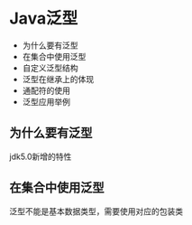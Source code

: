 # Java泛型
+ 为什么要有泛型
+ 在集合中使用泛型
+ 自定义泛型结构
+ 泛型在继承上的体现
+ 通配符的使用
+ 泛型应用举例

## 为什么要有泛型
jdk5.0新增的特性

## 在集合中使用泛型
泛型不能是基本数据类型，需要使用对应的包装类
